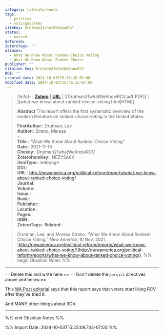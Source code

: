 ```yaml
---
category: literaturenote
tags:
  - politics
  - votingSystems
citekey: Drutman21whatWeKnowRCV
status:
  - unread
dateread: 
ZoteroTags: ""
aliases:
  - What We Know About Ranked-Choice Voting
  - What We Know About Ranked-Choice
publisher: ""
citation key: Drutman21whatWeKnowRCV
DOI: ""
created date: 2024-10-03T15:25:28-07:00
modified date: 2024-10-03T15:46:13-07:00
---
```


> [!info]- : [**Zotero**](zotero://select/library/items/NEZYSA6K)   | [**URL**](http://newamerica.org/political-reform/reports/what-we-know-about-ranked-choice-voting/) | [[Drutman21whatWeKnowRCV.pdf|PDF]] | [[what-we-know-about-ranked-choice-voting.html|HTM]]
>
> 
> **Abstract**
> This report offers the first systematic overview of the modern literature on ranked-choice voting in the United States.
> 
> 
> **FirstAuthor**:: Drutman, Lee  
> **Author**:: Strano, Maresa  
~    
> **Title**:: "What We Know About Ranked-Choice Voting"  
> **Date**:: 2021-11-10  
> **Citekey**:: Drutman21whatWeKnowRCV  
> **ZoteroItemKey**:: NEZYSA6K  
> **itemType**:: webpage  
> **DOI**::   
> **URL**:: http://newamerica.org/political-reform/reports/what-we-know-about-ranked-choice-voting/  
> **Journal**::   
> **Volume**::   
> **Issue**::   
> **Book**::   
> **Publisher**::   
> **Location**::    
> **Pages**::   
> **ISBN**::   
> **ZoteroTags**:: 
> **Related**:: 

> Drutman, Lee, and Maresa Strano. “What We Know About Ranked-Choice Voting.” _New America_, 10 Nov. 2021, [http://newamerica.org/political-reform/reports/what-we-know-about-ranked-choice-voting/](http://newamerica.org/political-reform/reports/what-we-know-about-ranked-choice-voting/).
%% begin Obsidian Notes %%
___
==Delete this and write here.==
==Don't delete the `persist` directives above and below.==

This [WA Post editorial](https://www.washingtonpost.com/opinions/2024/10/03/ranked-choice-instant-runoff-ballot-initiatives-dc/) says that this report says that voters start liking RCV after they've tried it.

And MANY other things about RCV.
___
%% end Obsidian Notes %%



%% Import Date: 2024-10-03T15:23:09.744-07:00 %%
